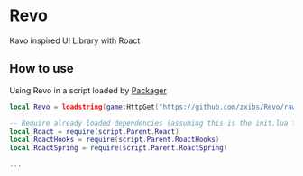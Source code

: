 # Revo
Kavo inspired UI Library with Roact
## How to use
Using Revo in a script loaded by [Packager](https://gist.github.com/zxibs/f1a148a72a058636296c0bc991aca130/)
```lua
local Revo = loadstring(game:HttpGet("https://github.com/zxibs/Revo/raw/main/src/init.lua"))()

-- Require already loaded dependencies (assuming this is the init.lua file)
local Roact = require(script.Parent.Roact)
local RoactHooks = require(script.Parent.RoactHooks)
local RoactSpring = require(script.Parent.RoactSpring)

...
```
